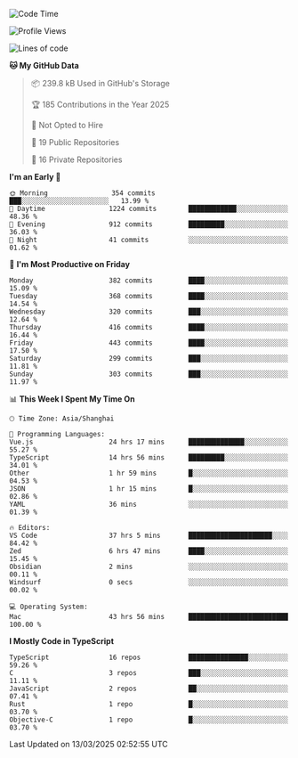 <!--START_SECTION:waka-->
![Code Time](http://img.shields.io/badge/Code%20Time-3%2C222%20hrs%2013%20mins-blue)

![Profile Views](http://img.shields.io/badge/Profile%20Views-81-blue)

![Lines of code](https://img.shields.io/badge/From%20Hello%20World%20I%27ve%20Written-2.8%20million%20lines%20of%20code-blue)

**🐱 My GitHub Data** 

> 📦 239.8 kB Used in GitHub's Storage 
 > 
> 🏆 185 Contributions in the Year 2025
 > 
> 🚫 Not Opted to Hire
 > 
> 📜 19 Public Repositories 
 > 
> 🔑 16 Private Repositories 
 > 
**I'm an Early 🐤** 

```text
🌞 Morning                354 commits         ███░░░░░░░░░░░░░░░░░░░░░░   13.99 % 
🌆 Daytime                1224 commits        ████████████░░░░░░░░░░░░░   48.36 % 
🌃 Evening                912 commits         █████████░░░░░░░░░░░░░░░░   36.03 % 
🌙 Night                  41 commits          ░░░░░░░░░░░░░░░░░░░░░░░░░   01.62 % 
```
📅 **I'm Most Productive on Friday** 

```text
Monday                   382 commits         ████░░░░░░░░░░░░░░░░░░░░░   15.09 % 
Tuesday                  368 commits         ████░░░░░░░░░░░░░░░░░░░░░   14.54 % 
Wednesday                320 commits         ███░░░░░░░░░░░░░░░░░░░░░░   12.64 % 
Thursday                 416 commits         ████░░░░░░░░░░░░░░░░░░░░░   16.44 % 
Friday                   443 commits         ████░░░░░░░░░░░░░░░░░░░░░   17.50 % 
Saturday                 299 commits         ███░░░░░░░░░░░░░░░░░░░░░░   11.81 % 
Sunday                   303 commits         ███░░░░░░░░░░░░░░░░░░░░░░   11.97 % 
```


📊 **This Week I Spent My Time On** 

```text
🕑︎ Time Zone: Asia/Shanghai

💬 Programming Languages: 
Vue.js                   24 hrs 17 mins      ██████████████░░░░░░░░░░░   55.27 % 
TypeScript               14 hrs 56 mins      █████████░░░░░░░░░░░░░░░░   34.01 % 
Other                    1 hr 59 mins        █░░░░░░░░░░░░░░░░░░░░░░░░   04.53 % 
JSON                     1 hr 15 mins        █░░░░░░░░░░░░░░░░░░░░░░░░   02.86 % 
YAML                     36 mins             ░░░░░░░░░░░░░░░░░░░░░░░░░   01.39 % 

🔥 Editors: 
VS Code                  37 hrs 5 mins       █████████████████████░░░░   84.42 % 
Zed                      6 hrs 47 mins       ████░░░░░░░░░░░░░░░░░░░░░   15.45 % 
Obsidian                 2 mins              ░░░░░░░░░░░░░░░░░░░░░░░░░   00.11 % 
Windsurf                 0 secs              ░░░░░░░░░░░░░░░░░░░░░░░░░   00.02 % 

💻 Operating System: 
Mac                      43 hrs 56 mins      █████████████████████████   100.00 % 
```

**I Mostly Code in TypeScript** 

```text
TypeScript               16 repos            ███████████████░░░░░░░░░░   59.26 % 
C                        3 repos             ███░░░░░░░░░░░░░░░░░░░░░░   11.11 % 
JavaScript               2 repos             ██░░░░░░░░░░░░░░░░░░░░░░░   07.41 % 
Rust                     1 repo              █░░░░░░░░░░░░░░░░░░░░░░░░   03.70 % 
Objective-C              1 repo              █░░░░░░░░░░░░░░░░░░░░░░░░   03.70 % 
```




 Last Updated on 13/03/2025 02:52:55 UTC
<!--END_SECTION:waka-->